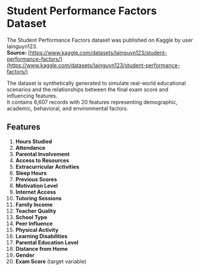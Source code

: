 # Student Performance Factors Dataset

The Student Performance Factors dataset was published on Kaggle by user lainguyn123.  
**Source:** [https://www.kaggle.com/datasets/lainguyn123/student-performance-factors/](https://www.kaggle.com/datasets/lainguyn123/student-performance-factors/)

The dataset is synthetically generated to simulate real-world educational scenarios and the relationships between the final exam score and influencing features.  
It contains 6,607 records with 20 features representing demographic, academic, behavioral, and environmental factors.

## Features

1. **Hours Studied**  
2. **Attendance**  
3. **Parental Involvement**  
4. **Access to Resources**  
5. **Extracurricular Activities**  
6. **Sleep Hours**  
7. **Previous Scores**  
8. **Motivation Level**  
9. **Internet Access**  
10. **Tutoring Sessions**  
11. **Family Income** 
12. **Teacher Quality**
13. **School Type**
14. **Peer Influence**
15. **Physical Activity**
16. **Learning Disabilities**
17. **Parental Education Level**
18. **Distance from Home**
19. **Gender**
20. **Exam Score** (target variable)